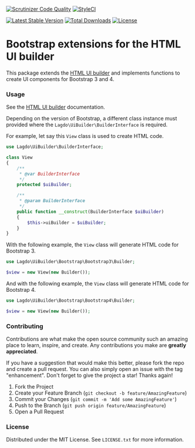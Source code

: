 [![Scrutinizer Code Quality](https://scrutinizer-ci.com/g/lagdo/ui-builder-bootstrap/badges/quality-score.png?b=main)](https://scrutinizer-ci.com/g/lagdo/ui-builder-bootstrap/?branch=main)
[![StyleCI](https://styleci.io/repos/449480114/shield?branch=main)](https://styleci.io/repos/449480114)

[![Latest Stable Version](https://poser.pugx.org/lagdo/ui-builder-bootstrap/v/stable)](https://packagist.org/packages/lagdo/ui-builder-bootstrap)
[![Total Downloads](https://poser.pugx.org/lagdo/ui-builder-bootstrap/downloads)](https://packagist.org/packages/lagdo/ui-builder-bootstrap)
[![License](https://poser.pugx.org/lagdo/ui-builder-bootstrap/license)](https://packagist.org/packages/lagdo/ui-builder-bootstrap)

Bootstrap extensions for the HTML UI builder
============================================

This package extends the [HTML UI builder](https://github.com/lagdo/ui-builder) and implements functions to create UI components for Bootstrap 3 and 4.

### Usage

See the [HTML UI builder](https://github.com/lagdo/ui-builder) documentation.

Depending on the version of Bootstrap, a different class instance must provided where the `Lagdo\UiBuilder\BuilderInterface` is required.

For example, let say this `View` class is used to create HTML code.
```php
use Lagdo\UiBuilder\BuilderInterface;

class View
{
    /**
     * @var BuilderInterface
     */
    protected $uiBuilder;

    /**
     * @param BuilderInterface
     */
    public function __construct(BuilderInterface $uiBuilder)
    {
        $this->uiBuilder = $uiBuilder;
    }
}
```

With the following example, the `View` class will generate HTML code for Bootstrap 3.
```php
use Lagdo\UiBuilder\Bootstrap\Bootstrap3\Builder;

$view = new View(new Builder());
```

And with the following example, the `View` class will generate HTML code for Bootstrap 4.
```php
use Lagdo\UiBuilder\Bootstrap\Bootstrap4\Builder;

$view = new View(new Builder());
```

### Contributing

Contributions are what make the open source community such an amazing place to learn, inspire, and create. Any contributions you make are **greatly appreciated**.

If you have a suggestion that would make this better, please fork the repo and create a pull request. You can also simply open an issue with the tag "enhancement".
Don't forget to give the project a star! Thanks again!

1. Fork the Project
2. Create your Feature Branch (`git checkout -b feature/AmazingFeature`)
3. Commit your Changes (`git commit -m 'Add some AmazingFeature'`)
4. Push to the Branch (`git push origin feature/AmazingFeature`)
5. Open a Pull Request

### License

Distributed under the MIT License. See `LICENSE.txt` for more information.
